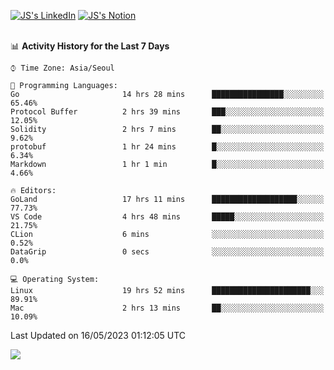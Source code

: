 
[![JS's LinkedIn](https://img.shields.io/badge/LinkedIn-blue?style=for-the-badge&logo=linkedin)](https://www.linkedin.com/in/jaeseung-lee-5a2a32139/) 
[![JS's Notion](https://img.shields.io/badge/Notion-black?style=for-the-badge&logo=notion)](https://bit.ly/ljswiki1) <br><br>
<!-- ![JS's GitHub stats](https://github-readme-stats-lemon-five.vercel.app/api?username=tkxkd0159&hide=contribs,prs,stars,issues&show_icons=true&theme=react&include_all_commits=true)   -->
<!-- ![Top Langs](https://github-readme-stats-lemon-five.vercel.app/api/top-langs/?username=tkxkd0159&layout=compact&hide=jupyter%20notebook,scss,html,css&langs_count=10)  -->


<!--START_SECTION:waka-->
📊 **Activity History for the Last 7 Days** 

```text
⌚︎ Time Zone: Asia/Seoul

💬 Programming Languages: 
Go                       14 hrs 28 mins      ████████████████░░░░░░░░░   65.46% 
Protocol Buffer          2 hrs 39 mins       ███░░░░░░░░░░░░░░░░░░░░░░   12.05% 
Solidity                 2 hrs 7 mins        ██░░░░░░░░░░░░░░░░░░░░░░░   9.62% 
protobuf                 1 hr 24 mins        █░░░░░░░░░░░░░░░░░░░░░░░░   6.34% 
Markdown                 1 hr 1 min          █░░░░░░░░░░░░░░░░░░░░░░░░   4.66%

🔥 Editors: 
GoLand                   17 hrs 11 mins      ███████████████████░░░░░░   77.73% 
VS Code                  4 hrs 48 mins       █████░░░░░░░░░░░░░░░░░░░░   21.75% 
CLion                    6 mins              ░░░░░░░░░░░░░░░░░░░░░░░░░   0.52% 
DataGrip                 0 secs              ░░░░░░░░░░░░░░░░░░░░░░░░░   0.0%

💻 Operating System: 
Linux                    19 hrs 52 mins      ██████████████████████░░░   89.91% 
Mac                      2 hrs 13 mins       ██░░░░░░░░░░░░░░░░░░░░░░░   10.09%

```


 Last Updated on 16/05/2023 01:12:05 UTC
<!--END_SECTION:waka-->

<a href="https://github.com/tkxkd0159/dsalgo">
  <img align="center" src="https://github-readme-stats-lemon-five.vercel.app/api/pin/?username=tkxkd0159&repo=dsalgo&theme=react" />
</a>


<!---
- 🔭 I’m currently working on ...
- 🌱 I’m currently learning blockchain and distributed network
- 👯 I’m looking to collaborate on ...
- 🤔 I’m looking for help with ...
- 💬 Ask me about ...
- 📫 How to reach me: ...
- 😄 Pronouns: ...
- ⚡ Fun fact: ...
-->
